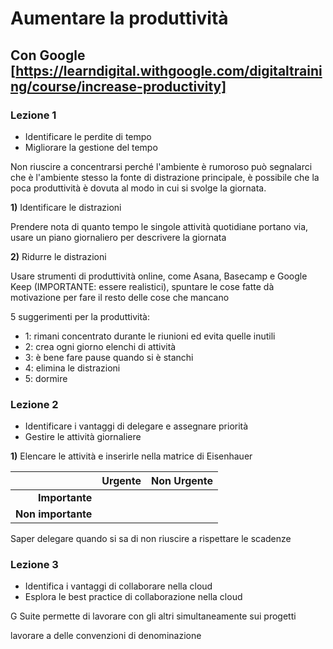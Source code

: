 # Aumentare la produttività
## Con Google [https://learndigital.withgoogle.com/digitaltraining/course/increase-productivity]

### Lezione 1

- Identificare le perdite di tempo
- Migliorare la gestione del tempo

Non riuscire a concentrarsi perché l'ambiente è rumoroso può segnalarci che è l'ambiente stesso la fonte di distrazione principale, è possibile che la poca produttività è dovuta al modo in cui si svolge la giornata.

**1)** Identificare le distrazioni

Prendere nota di quanto tempo le singole attività quotidiane portano via, usare un piano giornaliero per descrivere la giornata

**2)** Ridurre le distrazioni

Usare strumenti di produttività online, come Asana, Basecamp e Google Keep (IMPORTANTE: essere realistici), spuntare le cose fatte dà motivazione per fare il resto delle cose che mancano

5 suggerimenti per la produttività:

- 1: rimani concentrato durante le riunioni ed evita quelle inutili
- 2: crea ogni giorno elenchi di attività
- 3: è bene fare pause quando si è stanchi
- 4: elimina le distrazioni
- 5: dormire

### Lezione 2

- Identificare i vantaggi di delegare e assegnare priorità
- Gestire le attività giornaliere

**1)** Elencare le attività e inserirle nella matrice di Eisenhauer

||Urgente|Non Urgente|
|---:|:---:|:---:|
|**Importante**|||
|**Non importante**||

Saper delegare quando si sa di non riuscire a rispettare le scadenze

### Lezione 3

- Identifica i vantaggi di collaborare nella cloud
- Esplora le best practice di collaborazione nella cloud

G Suite permette di lavorare con gli altri simultaneamente sui progetti

lavorare a delle convenzioni di denominazione